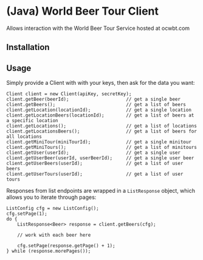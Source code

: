 # (Java) World Beer Tour Client
Allows interaction with the World Beer Tour Service hosted at ocwbt.com

## Installation


## Usage
Simply provide a Client with with your keys, then ask for the data you want:

    Client client = new Client(apiKey, secretKey);
    client.getBeer(beerId);                     // get a single beer
    client.getBeers();                          // get a list of beers
    client.getLocation(locationId);             // get a single location
    client.getLocationBeers(locationId);        // get a list of beers at a specific location
    client.getLocations();                      // get a list of locations
    client.getLocationsBeers();                 // get a list of beers for all locations
    client.getMiniTour(miniTourId);             // get a single minitour
    client.getMiniTours();                      // get a list of minitours
    client.getUser(userId);                     // get a single user
    client.getUserBeer(userId, userBeerId);     // get a single user beer
    client.getUserBeers(userId);                // get a list of user beers
    client.getUserTours(userId);                // get a list of user tours

Responses from list endpoints are wrapped in a `ListResponse` object, which allows you to iterate through pages:

    ListConfig cfg = new ListConfig();
    cfg.setPage(1);
    do {
        ListResponse<Beer> response = client.getBeers(cfg);

        // work with each beer here

        cfg.setPage(response.getPage() + 1);
    } while (response.morePages());